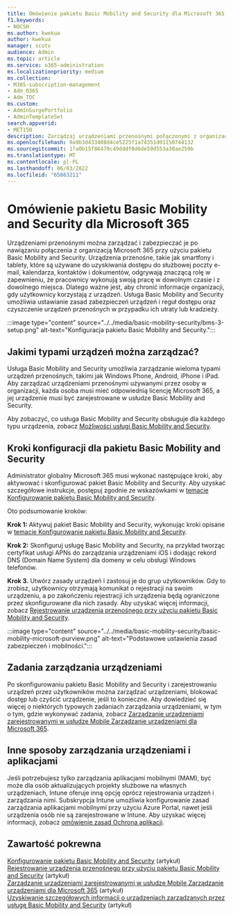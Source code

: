 ```yaml
---
title: Omówienie pakietu Basic Mobility and Security dla Microsoft 365
f1.keywords:
- NOCSH
ms.author: kwekua
author: kwekua
manager: scotv
audience: Admin
ms.topic: article
ms.service: o365-administration
ms.localizationpriority: medium
ms.collection:
- M365-subscription-management
- Adm_O365
- Adm_TOC
ms.custom:
- AdminSurgePortfolio
- AdminTemplateSet
search.appverid:
- MET150
description: Zarządzaj urządzeniami przenośnymi połączonymi z organizacją Microsoft 365 i zabezpieczaj je, konfigurując i korzystając z pakietu Basic Mobility and Security.
ms.openlocfilehash: 9a9b3d433408d4ce5225f1a74351d01150744132
ms.sourcegitcommit: 1fa0b15f86470c49dddf0d6de59d553a38ae259b
ms.translationtype: MT
ms.contentlocale: pl-PL
ms.lasthandoff: 06/03/2022
ms.locfileid: "65863211"
---
```

# <a name="overview-of-basic-mobility-and-security-for-microsoft-365"></a>Omówienie pakietu Basic Mobility and Security dla Microsoft 365

Urządzeniami przenośnymi można zarządzać i zabezpieczać je po nawiązaniu połączenia z organizacją Microsoft 365 przy użyciu pakietu Basic Mobility and Security. Urządzenia przenośne, takie jak smartfony i tablety, które są używane do uzyskiwania dostępu do służbowej poczty e-mail, kalendarza, kontaktów i dokumentów, odgrywają znaczącą rolę w zapewnieniu, że pracownicy wykonują swoją pracę w dowolnym czasie i z dowolnego miejsca. Dlatego ważne jest, aby chronić informacje organizacji, gdy użytkownicy korzystają z urządzeń. Usługa Basic Mobility and Security umożliwia ustawianie zasad zabezpieczeń urządzeń i reguł dostępu oraz czyszczenie urządzeń przenośnych w przypadku ich utraty lub kradzieży.

:::image type="content" source="../../media/basic-mobility-security/bms-3-setup.png" alt-text="Konfiguracja pakietu Basic Mobility and Security.":::

## <a name="what-types-of-devices-can-you-manage"></a>Jakimi typami urządzeń można zarządzać?

Usługa Basic Mobility and Security umożliwia zarządzanie wieloma typami urządzeń przenośnych, takimi jak Windows Phone, Android, iPhone i iPad. Aby zarządzać urządzeniami przenośnymi używanymi przez osoby w organizacji, każda osoba musi mieć odpowiednią licencję Microsoft 365, a jej urządzenie musi być zarejestrowane w usłudze Basic Mobility and Security.

Aby zobaczyć, co usługa Basic Mobility and Security obsługuje dla każdego typu urządzenia, zobacz [Możliwości usługi Basic Mobility and Security](capabilities.md).

## <a name="setup-steps-for-basic-mobility-and-security"></a>Kroki konfiguracji dla pakietu Basic Mobility and Security

Administrator globalny Microsoft 365 musi wykonać następujące kroki, aby aktywować i skonfigurować pakiet Basic Mobility and Security. Aby uzyskać szczegółowe instrukcje, postępuj zgodnie ze wskazówkami w [temacie Konfigurowanie pakietu Basic Mobility and Security](set-up.md). 

Oto podsumowanie kroków:

**Krok 1:** Aktywuj pakiet Basic Mobility and Security, wykonując kroki opisane w [temacie Konfigurowanie pakietu Basic Mobility and Security](set-up.md).

**Krok 2:** Skonfiguruj usługę Basic Mobility and Security, na przykład tworząc certyfikat usługi APNs do zarządzania urządzeniami iOS i dodając rekord DNS (Domain Name System) dla domeny w celu obsługi Windows telefonów.

**Krok 3.** Utwórz zasady urządzeń i zastosuj je do grup użytkowników. Gdy to zrobisz, użytkownicy otrzymają komunikat o rejestracji na swoim urządzeniu, a po zakończeniu rejestracji ich urządzenia będą ograniczone przez skonfigurowane dla nich zasady. Aby uzyskać więcej informacji, zobacz [Rejestrowanie urządzenia przenośnego przy użyciu pakietu Basic Mobility and Security](enroll-your-mobile-device.md). 

:::image type="content" source="../../media/basic-mobility-security/basic-mobility-microsoft-purview.png" alt-text="Podstawowe ustawienia zasad zabezpieczeń i mobilności.":::

## <a name="device-management-tasks"></a>Zadania zarządzania urządzeniami

Po skonfigurowaniu pakietu Basic Mobility and Security i zarejestrowaniu urządzeń przez użytkowników można zarządzać urządzeniami, blokować dostęp lub czyścić urządzenie, jeśli to konieczne. Aby dowiedzieć się więcej o niektórych typowych zadaniach zarządzania urządzeniami, w tym o tym, gdzie wykonywać zadania, zobacz [Zarządzanie urządzeniami zarejestrowanymi w usłudze Mobile Zarządzanie urządzeniami dla Microsoft 365](manage-enrolled-devices.md).

## <a name="other-ways-to-manage-devices-and-apps"></a>Inne sposoby zarządzania urządzeniami i aplikacjami

Jeśli potrzebujesz tylko zarządzania aplikacjami mobilnymi (MAM), być może dla osób aktualizujących projekty służbowe na własnych urządzeniach, Intune oferuje inną opcję oprócz rejestrowania urządzeń i zarządzania nimi. Subskrypcja Intune umożliwia konfigurowanie zasad zarządzania aplikacjami mobilnymi przy użyciu Azure Portal, nawet jeśli urządzenia osób nie są zarejestrowane w Intune. Aby uzyskać więcej informacji, zobacz [omówienie zasad Ochrona aplikacji](/mem/intune/apps/app-protection-policy).

## <a name="related-content"></a>Zawartość pokrewna

[Konfigurowanie pakietu Basic Mobility and Security](set-up.md) (artykuł)\
[Rejestrowanie urządzenia przenośnego przy użyciu pakietu Basic Mobility and Security](enroll-your-mobile-device.md) (artykuł)\
[Zarządzanie urządzeniami zarejestrowanymi w usłudze Mobile Zarządzanie urządzeniami dla Microsoft 365](manage-enrolled-devices.md) (artykuł)\
[Uzyskiwanie szczegółowych informacji o urządzeniach zarządzanych przez usługę Basic Mobility and Security](get-details-about-managed-devices.md) (artykuł)